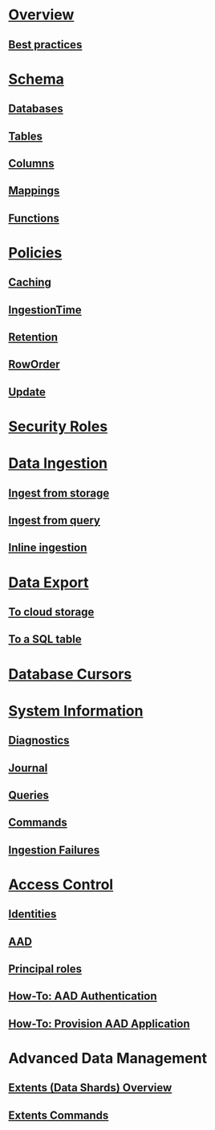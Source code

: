 # [Overview](index.md)
## [Best practices](best-practices.md)

# [Schema](schema.md)
## [Databases](databases.md)
## [Tables](tables.md)
## [Columns](columns.md)
## [Mappings](mappings.md)
## [Functions](functions.md)

# [Policies](policies.md)
## [Caching](cache-policy.md)
## [IngestionTime](ingestiontime-policy.md)
## [Retention](retention-policy.md)
## [RowOrder](roworder-policy.md)
## [Update](update-policy.md)

# [Security Roles](security-roles.md)

# [Data Ingestion](data-ingestion/index.md)
## [Ingest from storage](data-ingestion/ingest-from-storage.md)
## [Ingest from query](data-ingestion/ingest-from-query.md)
## [Inline ingestion](data-ingestion/ingest-inline.md)

# [Data Export](data-export/index.md)
## [To cloud storage](data-export/export-data-to-storage.md)
## [To a SQL table](data-export/export-data-to-sql.md)

# [Database Cursors](databasecursor.md)

# [System Information](systeminfo.md)
## [Diagnostics](diagnostics.md)
## [Journal](journal.md)
## [Queries](queries.md)
## [Commands](commands.md)
## [Ingestion Failures](ingestionfailures.md)

# [Access Control](access-control/index.md)
## [Identities](access-control/principals-and-identity-providers.md)
## [AAD](access-control/aad.md)


## [Principal roles](access-control/role-based-authorization.md)

## [How-To: AAD Authentication](access-control/how-to-authenticate-with-aad.md)
## [How-To: Provision AAD Application](access-control/how-to-provision-aad-app.md)

# Advanced Data Management
## [Extents (Data Shards) Overview](extents-overview.md)
## [Extents Commands](extents-commands.md)